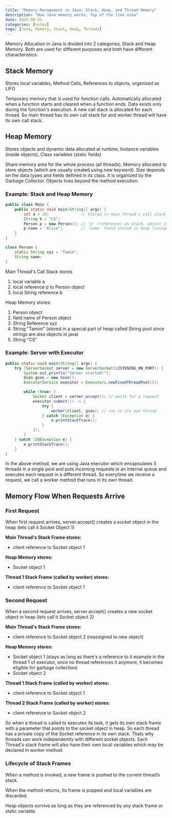 ```yaml
---
title: "Memory Management in Java: Stack, Heap, and Thread Memory"
description: "How Java memory works, Top of the line view"
date: 2025-08-31
categories: [notes]
tags: [Java, Memory, Stack, Heap, Threads]
---
```


Memory Allocation in Java is divided into 2 categories, Stack and Heap Memory. Both are used for different purposes and both have different characteristics:

## Stack Memory
Stores local variables, Method Calls, References to objects, organized as LIFO

Temporary memory that is used for function calls. Automatically allocated when a function starts and cleared when a function ends. Data exists only during the function's execution. A new call stack is allocated for each thread. So main thread has its own call stack for and worker thread will have its own call stack.

## Heap Memory
Stores objects and dynamic data allocated at runtime, Instance variables (inside objects), Class variables (static fields)

Share memory area for the whole process (all threads). Memory allocated to store objects (which are usually created using new keyword). Size depends on the data types and fields defined in its class. It is organized by the Garbage Collector. Objects lives beyond the method execution.

### Example: Stack and Heap Memory

```java
public class Main {
    public static void main(String[] args) {
        int a = 10;              // Stored in main thread's call stack
        String b = "CS";
        Person p = new Person(); // 'p' (reference) on stack, object in heap
        p.name = "Alice";        // 'name' field stored in heap (inside Person object)
    }
}

class Person {
    static String xyz = "Tamim";
    String name;
}
```

Main Thread's Call Stack stores
1. local variable a 
2. local reference p to Person object
3. local String reference b

Heap Memory stores:
1. Person object
2. field name of Person object
3. String Reference xyz
4. String "Tamim" (stored in a special part of heap called String pool since strings are also objects in java)
5. String "CS"


### Example: Server with Executor

```java
public static void main(String[] args) {
    try (ServerSocket server = new ServerSocket(LISTENING_ON_PORT)) {
        System.out.println("Server started!");
        Gson gson = new Gson();
        ExecutorService executor = Executors.newFixedThreadPool(5);

        while (true) {
            Socket client = server.accept(); // waits for a request
            executor.submit(() -> {
                try {
                    worker(client, gson); // run in its own thread
                } catch (Exception e) {
                    e.printStackTrace();
                }
            });
        }
    } catch (IOException e) {
        e.printStackTrace();
    }
}
```


In the above method, we are using Java executor which encapsulates 5 threads in a single pool and puts incoming requests in an internal queue and executes each request in a different thread. So everytime we receive a request, we call a worker method that runs in its own thread.

## Memory Flow When Requests Arrive

### First Request

When first request arrives, server.accept() creates a socket object in the heap (lets call it Socket Object 1)

**Main Thread's Stack Frame stores:**
- client reference to Socket object 1

**Heap Memory stores:**
- Socket object 1

**Thread 1 Stack Frame (called by worker) stores:**
- client reference to Socket object 1

### Second Request

When a second request arrives, server.accept() creates a new socket object in heap (lets call it Socket object 2)

**Main Thread's Stack Frame stores:**
- client reference to Socket object 2 (reassigned to new object)

**Heap Memory stores:**
- Socket object 1 (stays as long as there's a reference to it example in the thread 1 of executor, once no thread references it anymore, it becomes eligible for garbage collection)
- Socket object 2

**Thread 1 Stack Frame (called by worker) stores:**
- client reference to Socket object 1

**Thread 2 Stack Frame (called by worker) stores:**
- client reference to Socket object 2

So when a thread is called to executes its task, it gets its own stack frame with a parameter that points to the socket object in heap. So each thread has a private copy of the Socket reference in its own stack. Thats why threads can work independently with different socket objects. Each Thread's stack frame will also have their own local variables which may be declared in worker method.

### Lifecycle of Stack Frames

When a method is invoked, a new frame is pushed to the current thread’s stack.

When the method returns, its frame is popped and local variables are discarded.

Heap objects survive as long as they are referenced by any stack frame or static variable.
